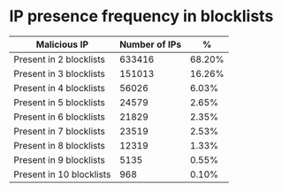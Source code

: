 # IP presence frequency in blocklists
| Malicious IP | Number of IPs | % |
|----|----|----|
| Present in 2 blocklists | 633416 | 68.20% |
| Present in 3 blocklists | 151013 | 16.26% |
| Present in 4 blocklists | 56026 | 6.03% |
| Present in 5 blocklists | 24579 | 2.65% |
| Present in 6 blocklists | 21829 | 2.35% |
| Present in 7 blocklists | 23519 | 2.53% |
| Present in 8 blocklists | 12319 | 1.33% |
| Present in 9 blocklists | 5135 | 0.55% |
| Present in 10 blocklists | 968 | 0.10% |
